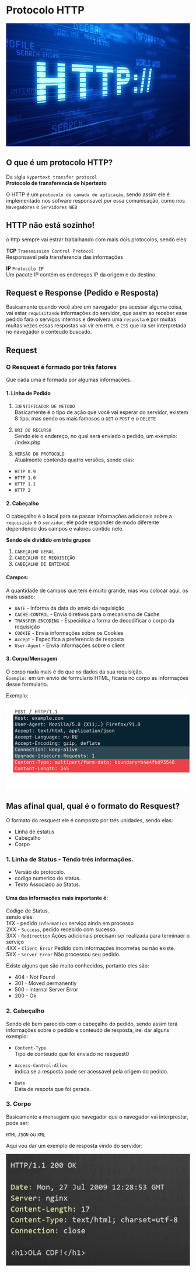 # Protocolo HTTP

![alt text](/Images/http.png)

## O que é um protocolo HTTP?

Da sigla ``Hypertext transfer protocol`` <br>
**Protocolo de transferencia de hipertexto**

O HTTP é um ``protocolo de camada de aplicação``, sendo assim ele é implementado nos sofware responsavel por essa comunicação, como nos ``Navegadores`` e ``Servidores WEB``


## HTTP não está sozinho!

o http sempre vai estrar trabalhando com mais dois protocolos, sendo eles:

**TCP** ``Transmission Control Protocol`` <br>
Responsavel pela transferencia das informações

**IP** ``Protocolo IP`` <br>
Um pacote IP contém os endereços IP da origem e do destino. 

## Request e Response (Pedido e Resposta)

Basicamente quando você abre um navegador pra acessar alguma coisa, vai estar ``requisitando`` informações do servidor, que assim ao receber esse pedido fara o serviços internos e devolvera uma ``resposta`` e por muitas muitas vezes essas respostas vai vir em ``HTML`` e ``CSS`` que ira ser interpretada no navegador o conteudo buscado.


## Request 
### O Resquest é formado por três fatores
Que cada uma é formada por algumas informações.

#### 1. Linha de Pedido
1. ``IDENTIFICADOR DE METODO``<br>
Basicamente é o tipo de ação que você vai esperar do servidor, existem 8 tipo, mas sendo os mais famosos o ``GET`` o ``POST`` e o ``DELETE``

2. ``URI DO RECURSO``<br>
Sendo ele o endereço, no qual será enviado o pedido, um exemplo: /index.php

3. ``VERSÃO DO PROTOCOLO``<br>
Atualmente contendo quatro versôes, sendo elas:<br>
* ``HTTP 0.9``<br>
* ``HTTP 1.0``<br>
* ``HTTP 1.1``<br>
* ``HTTP 2``<br>

#### 2. Cabeçalho
O cabeçalho é o local para se passar informações adicionais sobre a ``requisição`` e o ``servidor``, ele pode responder de modo diferente dependendo dos campos e valores contido nele. <br>

**Sendo ele dividido em três grupos**
1. ``CABEÇALHO GERAL`` 
2. ``CABEÇALHO DE REQUISIÇÃO`` 
3. ``CABEÇALHO DE ENTIDADE`` 

#### Campos:
A quantidade de campos que tem é muito grande, mas vou colocar aqui, os mais usado:

* ``DATE`` - Informa da data do envio da requisição
* ``CACHE-CONTROL`` - Envia diretivos para o mecanismo de Cache
* ``TRANSFER-ENCODING`` - Especidica a forma de decodificar o corpo da requisição
* ``COOKIE`` - Envia informações sobre os Cookies
* ``Accept`` - Especifica a preferencia de resposta
* ``User-Agent`` - Envia informações sobre o client

#### 3. Corpo/Mensagem
O corpo nada mais é do que os dados da sua requisição.<br>
``Exemplo:`` em um envio de formulario HTML, ficaria no corpo as informações desse formulario.

Exemplo:
![alt text](/Images/PostHTTP.png)


## Mas afinal qual, qual é o formato do Resquest?

O formato do resquest ele é composto por trés unidades, sendo elas:

* Linha de estatus 
* Cabeçalho
* Corpo


### 1. Linha de Status - Tendo trés informações.
* Versão do protocolo.
* codigo numerico do status.<br>
* Texto Associado ao Status. 

#### Uma das informações mais importante é:
Codigo de Status.<br> sendo eles: <br>
1XX - pedido ``Information`` serviço ainda em processo<br>
2XX - ``Success``, pedido recebido com sucesso.<br>
3XX - ``Redirection`` Ações adicionais precisam ser realizada para terminaer o serviço<br>
4XX - ``Client Error`` Pedido com informações incorretas ou não existe.<br>
5XX - ``Server Error`` Não processou seu pedido.<br>

Existe alguns que são muito conhecidos, portanto eles são:

* 404 - Not Found
* 301 - Moved permanently
* 500 - internal Server Error
* 200 - Ok

### 2. Cabeçalho<br>
Sendo ele bem parecido com o cabeçalho do pedido, sendo assim terá informações sobre o pedido e conteudo de resposta, irei dar alguns exemplo:

* ``Content-Type``<br>
Tipo de conteudo que foi enviado no resquest0

* ``Access-Control-Allow``<br>
indica se a resposta pode ser acessavel pela origem do pedido.

* ``Date``<br>
Data de respota que foi gerada.

### 3. Corpo<br>
Basicamente a mensagem que navegador que o navegador vai interprestar, pode ser:

``HTML``
``JSON``
ou
``XML``

Aqui vou dar um exemplo de resposta vindo do servidor:

![alt text](/Images/HTTP-Resposta.png)